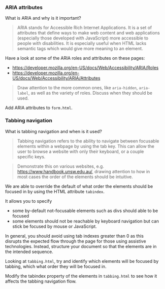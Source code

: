 ### ARIA attributes

What is ARIA and why is it important?

> ARIA stands for Accessible Rich Internet Applications. It is a set of attributes that define ways to make web content and web applications (especially those developed with JavaScript) more accessible to people with disabilities. It is especially useful when HTML lacks semantic tags which would give more meaning to an element.

Have a look at some of the ARIA roles and attributes on these pages:
* https://developer.mozilla.org/en-US/docs/Web/Accessibility/ARIA/Roles
* https://developer.mozilla.org/en-US/docs/Web/Accessibility/ARIA/Attributes

> Draw attention to the more common ones, like `aria-hidden`, `aria-label`, as well as the variety of roles. Discuss when they should be used.

Add ARIA attributes to `form.html`.

### Tabbing navigation

What is tabbing navigation and when is it used?

> Tabbing navigation refers to the ability to navigate between focusable elements within a webpage by using the tab key. This can allow the user to browse a website with only their keyboard, or a couple specific keys.

> Demonstrate this on various websites, e.g. https://www.handbook.unsw.edu.au/, drawing attention to how in most cases the order of the elements should be intuitive.

We are able to override the default of what order the elements should be focused in by using the HTML attribute `tabindex`.

It allows you to specify
* some by-default not-focusable elements such as divs should able to be focused
* some elements should not be reachable by keyboard navigation but can stick be focused by mouse or JavaScript.

In general, you should avoid using tab indexes greater than 0 as this disrupts the expected flow through the page for those using assistive technologies. Instead, structure your document so that the elements are in the intended sequence.

Looking at `tabbing.html`, try and identify which elements will be focused by tabbing, which what order they will be focused in.

Modify the tabindex property of the elements in `tabbing.html` to see how it affects the tabbing navigation flow.

